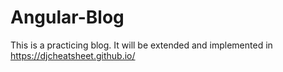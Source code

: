 # Angular-Blog
This is a practicing blog. It will be extended and implemented in https://djcheatsheet.github.io/

